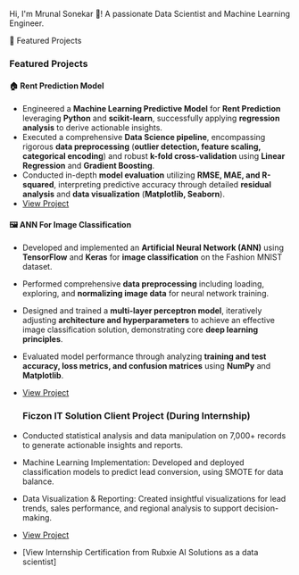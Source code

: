 Hi, I'm Mrunal Sonekar 👋! A passionate Data Scientist and Machine Learning Engineer.


 🌟 Featured Projects

### Featured Projects

#### 🏠 Rent Prediction Model
- Engineered a **Machine Learning Predictive Model** for **Rent Prediction** leveraging **Python** and **scikit-learn**, successfully applying **regression analysis** to derive actionable insights.
- Executed a comprehensive **Data Science pipeline**, encompassing rigorous **data preprocessing** (**outlier detection, feature scaling, categorical encoding**) and robust **k-fold cross-validation** using **Linear Regression** and **Gradient Boosting**.
- Conducted in-depth **model evaluation** utilizing **RMSE, MAE, and R-squared**, interpreting predictive accuracy through detailed **residual analysis** and **data visualization** (**Matplotlib, Seaborn**).
- [View Project](https://github.com/Mrunalsonekar/Projects-Repo)

#### 🖼️ ANN For Image Classification
- Developed and implemented an **Artificial Neural Network (ANN)** using **TensorFlow** and **Keras** for **image classification** on the Fashion MNIST dataset.
- Performed comprehensive **data preprocessing** including loading, exploring, and **normalizing image data** for neural network training.
- Designed and trained a **multi-layer perceptron model**, iteratively adjusting **architecture and hyperparameters** to achieve an effective image classification solution, demonstrating core **deep learning principles**.
- Evaluated model performance through analyzing **training and test accuracy, loss metrics, and confusion matrices** using **NumPy** and **Matplotlib**.
- [View Project](https://github.com/Mrunalsonekar/Projects-Repo)

  ### Ficzon IT Solution Client Project (During Internship)
- Conducted statistical analysis and data manipulation on 7,000+ records to generate actionable insights and reports.
- Machine Learning Implementation: Developed and deployed classification models to predict lead conversion, using SMOTE for data balance.
- Data Visualization & Reporting: Created insightful visualizations for lead trends, sales performance, and regional analysis to support decision-making.
-  [View Project](https://github.com/Mrunalsonekar/Projects-Repo)
 
  - [View Internship Certification from Rubxie AI Solutions as a data scientist] 
